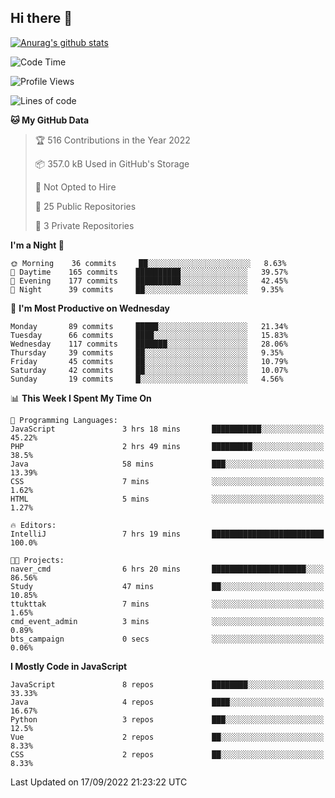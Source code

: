 ## Hi there 👋

[![Anurag's github stats](https://github-readme-stats.vercel.app/api?username=Songwonseok)](https://github.com/anuraghazra/github-readme-stats)



<!--START_SECTION:waka-->
![Code Time](http://img.shields.io/badge/Code%20Time-1%2C755%20hrs%2049%20mins-blue)

![Profile Views](http://img.shields.io/badge/Profile%20Views-0-blue)

![Lines of code](https://img.shields.io/badge/From%20Hello%20World%20I%27ve%20Written-3%20Million%20lines%20of%20code-blue)

**🐱 My GitHub Data** 

> 🏆 516 Contributions in the Year 2022
 > 
> 📦 357.0 kB Used in GitHub's Storage 
 > 
> 🚫 Not Opted to Hire
 > 
> 📜 25 Public Repositories 
 > 
> 🔑 3 Private Repositories  
 > 
**I'm a Night 🦉** 

```text
🌞 Morning    36 commits     ██░░░░░░░░░░░░░░░░░░░░░░░   8.63% 
🌆 Daytime    165 commits    ██████████░░░░░░░░░░░░░░░   39.57% 
🌃 Evening    177 commits    ██████████░░░░░░░░░░░░░░░   42.45% 
🌙 Night      39 commits     ██░░░░░░░░░░░░░░░░░░░░░░░   9.35%

```
📅 **I'm Most Productive on Wednesday** 

```text
Monday       89 commits     █████░░░░░░░░░░░░░░░░░░░░   21.34% 
Tuesday      66 commits     ████░░░░░░░░░░░░░░░░░░░░░   15.83% 
Wednesday    117 commits    ███████░░░░░░░░░░░░░░░░░░   28.06% 
Thursday     39 commits     ██░░░░░░░░░░░░░░░░░░░░░░░   9.35% 
Friday       45 commits     ██░░░░░░░░░░░░░░░░░░░░░░░   10.79% 
Saturday     42 commits     ██░░░░░░░░░░░░░░░░░░░░░░░   10.07% 
Sunday       19 commits     █░░░░░░░░░░░░░░░░░░░░░░░░   4.56%

```


📊 **This Week I Spent My Time On** 

```text
💬 Programming Languages: 
JavaScript               3 hrs 18 mins       ███████████░░░░░░░░░░░░░░   45.22% 
PHP                      2 hrs 49 mins       █████████░░░░░░░░░░░░░░░░   38.5% 
Java                     58 mins             ███░░░░░░░░░░░░░░░░░░░░░░   13.39% 
CSS                      7 mins              ░░░░░░░░░░░░░░░░░░░░░░░░░   1.62% 
HTML                     5 mins              ░░░░░░░░░░░░░░░░░░░░░░░░░   1.27%

🔥 Editors: 
IntelliJ                 7 hrs 19 mins       █████████████████████████   100.0%

🐱‍💻 Projects: 
naver_cmd                6 hrs 20 mins       █████████████████████░░░░   86.56% 
Study                    47 mins             ██░░░░░░░░░░░░░░░░░░░░░░░   10.85% 
ttukttak                 7 mins              ░░░░░░░░░░░░░░░░░░░░░░░░░   1.65% 
cmd_event_admin          3 mins              ░░░░░░░░░░░░░░░░░░░░░░░░░   0.89% 
bts_campaign             0 secs              ░░░░░░░░░░░░░░░░░░░░░░░░░   0.06%

```

**I Mostly Code in JavaScript** 

```text
JavaScript               8 repos             ████████░░░░░░░░░░░░░░░░░   33.33% 
Java                     4 repos             ████░░░░░░░░░░░░░░░░░░░░░   16.67% 
Python                   3 repos             ███░░░░░░░░░░░░░░░░░░░░░░   12.5% 
Vue                      2 repos             ██░░░░░░░░░░░░░░░░░░░░░░░   8.33% 
CSS                      2 repos             ██░░░░░░░░░░░░░░░░░░░░░░░   8.33%

```



 Last Updated on 17/09/2022 21:23:22 UTC
<!--END_SECTION:waka-->
